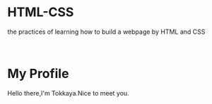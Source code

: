 # HTML-CSS
the practices of learning how to build a webpage by HTML and CSS

<!DOCTYPE HTML>
<HTML lang="en">
  <head>
    <title>hello!</title>
    <meta charset="UTF-8">
   </head>
  <body>
    <h1>My Profile</h1>
    <p>Hello there,I'm Tokkaya.Nice to meet you.</p>
  </body>
</HTML>
